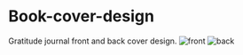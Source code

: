 # Book-cover-design
Gratitude journal front and back cover design.
![front](https://github.com/user-attachments/assets/40e882f7-54e9-447b-a52c-0d95f0758a26)
![back](https://github.com/user-attachments/assets/0a17645e-f02b-4365-88e0-acb5eac87020)
